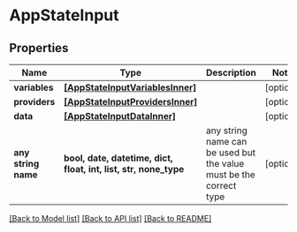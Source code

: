 # AppStateInput


## Properties
Name | Type | Description | Notes
------------ | ------------- | ------------- | -------------
**variables** | [**[AppStateInputVariablesInner]**](AppStateInputVariablesInner.md) |  | [optional] 
**providers** | [**[AppStateInputProvidersInner]**](AppStateInputProvidersInner.md) |  | [optional] 
**data** | [**[AppStateInputDataInner]**](AppStateInputDataInner.md) |  | [optional] 
**any string name** | **bool, date, datetime, dict, float, int, list, str, none_type** | any string name can be used but the value must be the correct type | [optional]

[[Back to Model list]](../README.md#documentation-for-models) [[Back to API list]](../README.md#documentation-for-api-endpoints) [[Back to README]](../README.md)


